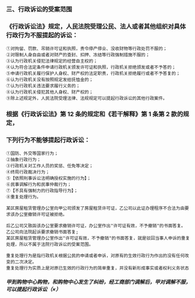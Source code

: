 ### 三、行政诉讼的受案范围
### 《行政诉讼法》规定，人民法院受理公民、法人或者其他组织对具体行政行为不服提起的诉讼：
    ①对拘留、罚款、吊销许可证和执照，责令停产停业、没收财物等行政处罚不服的；
    ②对限制人身自由或者对财产的查封、扣押、冻结等行政强制措施不服的；
    ③认为行政机关侵犯法律规定的经营自主权的；
    ④认为符合法定条件申请行政机关颁发许可证和执照，行政机关拒绝颁发或者不予答的；
    ⑤申请行政机关履行保护人身权、财产权的法定职责，行政机关拒绝履行或者不予答复的；
    ⑥认为行政机关没有按照规定发给抚恤金的；
    ⑦认为行政机关违法要求履行义务的；
    ⑧认为行政机关侵犯其他人身权、财产权的；
    ⑨除上述规定外，人民法院受理法律、法规规定可以提起行政诉讼的其他行政案件。

### 根据《行政诉讼法》第 12 条的规定和《若干解释》第 1 条第 2 款的规定，
### 下列行为不能够提起行政诉讼：
    ①国防、外交等国家行为；
    ②抽象行政行为；
    ③行政机关对工作人员的奖惩、任免等决定；
    ④终局行政裁决行为；
    ⑤【依照刑事诉讼法明确授权实施的行为】；
    ⑥民事调解行为和民事仲裁行为；
    ⑦【不具有强制力的行政指导行为】；
    ⑧重复处理行为。

    某区房屋租赁管理办公室向甲公司颁发了房屋租赁许可证，乙公司以此证办理程序不合法为由要求该办公室撤销许可证被拒绝。

    后乙公司又致函该办公室要求撤销许可证，办公室作出"许可证有效，不予撤销"的书面答复。
    乙公司向法院起诉要求撤销书面答复;
    某区房屋租赁管理办公室作出"许可证有效，不予撤销"的书面答复，就是驳回当事人申诉的重复处理，所以不属于法院行政诉讼的受案范围。

    重复处理行为是指行政机关根据公民的申请或者申诉，对原有的生效行政行为作出的没有任何改变的二次决定。
    重复处理行为实质上是对原已生效的行政行为的简单重复，并没有新形成事实或者权利义务状态


##### 甲到购物中心购物，和购物中心发生了纠纷，经工商部门调解后，甲对调解不服，可以提起行政诉讼（×）
